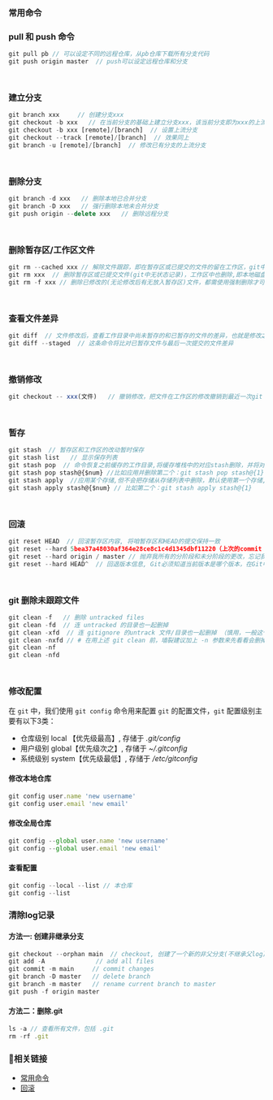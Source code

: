 ### 常用命令
### pull 和 push 命令
```js
git pull pb // 可以设定不同的远程仓库，从pb仓库下载所有分支代码
git push origin master  // push可以设定远程仓库和分支
```
<div style='margin-top: 50px'></div>

### 建立分支
```js
git branch xxx     // 创建分支xxx
git checkout -b xxx   // 在当前分支的基础上建立分支xxx，该当前分支即为xxx的上流分支
git checkout -b xxx [remote]/[branch]  // 设置上流分支
git checkout --track [remote]/[branch]  // 效果同上
git branch -u [remote]/[branch]  // 修改已有分支的上流分支 
```
<div style='margin-top: 50px'></div>

### 删除分支
```js
git branch -d xxx   // 删除本地已合并分支
git branch -D xxx   // 强行删除本地未合并分支
git push origin --delete xxx   // 删除远程分支
```
<div style='margin-top: 50px'></div>

### 删除暂存区/工作区文件
```js
git rm --cached xxx // 解除文件跟踪，即在暂存区或已提交的文件的留在工作区，git中为未跟踪状态；
git rm xxx  // 删除暂存区或已提交文件(git中无状态记录)，工作区中也删除,即本地磁盘也删除
git rm -f xxx // 删除已修改的(无论修改后有无放入暂存区)文件，都需使用强制删除才可以在工作区删除，且git中无状态记录
```
<div style='margin-top: 50px'></div>

### 查看文件差异
```js
git diff  // 文件修改后，查看工作目录中尚未暂存的和已暂存的文件的差异，也就是修改之后还没有暂存起来的变化内容
git diff --staged  // 这条命令将比对已暂存文件与最后一次提交的文件差异
```
<div style='margin-top: 50px'></div>

### 撤销修改
```js
git checkout -- xxx(文件)   // 撤销修改，把文件在工作区的修改撤销到最近一次git add 或 git commit时的内容
```
<div style='margin-top: 50px'></div>

### 暂存
```js
git stash  // 暂存区和工作区的改动暂时保存
git stash list   // 显示保存列表
git stash pop  // 命令恢复之前缓存的工作目录,将缓存堆栈中的对应stash删除，并将对应修改应用到当前的工作目录下
git stash pop stash@{$num} //比如应用并删除第二个：git stash pop stash@{1}
git stash apply  //应用某个存储,但不会把存储从存储列表中删除，默认使用第一个存储,即stash@{0}
git stash apply stash@{$num} // 比如第二个：git stash apply stash@{1} 
```
<div style='margin-top: 50px'></div>

### 回滚
```js
git reset HEAD  // 回滚暂存区内容, 将咱暂存区和HEAD的提交保持一致
git reset --hard 5bea37a48030af364e28ce8c1c4d1345dbf11220（上次的commit log）// 回滚本地仓库内容, 将工作区、暂存区和commit id 记录保持一致
git reset --hard origin / master // 抛弃我所有的分阶段和未分阶段的更改，忘记我当前的本地分支上的一切，使它与origin / master完全相同
git reset --hard HEAD^  // 回退版本信息, Git必须知道当前版本是哪个版本，在Git中，用HEAD表示当前版本，，上一个版本就是HEAD^，上上一个版本就是HEAD^^，当然往上100个版本写100个^比较容易数不过来，所以写成HEAD~100
```
<div style='margin-top: 50px'></div>

### git 删除未跟踪文件
```js
git clean -f   // 删除 untracked files
git clean -fd  // 连 untracked 的目录也一起删掉
git clean -xfd  // 连 gitignore 的untrack 文件/目录也一起删掉 （慎用，一般这个是用来删掉编译出来的 .o之类的文件用的）
git clean -nxfd // # 在用上述 git clean 前，墙裂建议加上 -n 参数来先看看会删掉哪些文件，防止重要文件被误删
git clean -nf
git clean -nfd
```
<div style='margin-top: 50px'></div>

### 修改配置
在 `git` 中，我们使用 `git config` 命令用来配置 `git` 的配置文件，`git` 配置级别主要有以下3类：
- 仓库级别 local 【优先级最高】, 存储于 *.git/config*
- 用户级别 global【优先级次之】, 存储于 *~/.gitconfig*
- 系统级别 system【优先级最低】, 存储于 */etc/gitconfig*

#### 修改本地仓库
```js
git config user.name 'new username'
git config user.email 'new email'
```

#### 修改全局仓库
```js
git config --global user.name 'new username'
git config --global user.email 'new email'
```

#### 查看配置
```js
git config --local --list // 本仓库
git config --list
```

### 清除log记录
#### 方法一: 创建非继承分支
```js
git checkout --orphan main  // checkout, 创建了一个新的非父分支(不继承父log)
git add -A              // add all files
git commit -m main     // commit changes
git branch -D master   // delete branch
git branch -m master   // rename current branch to master
git push -f origin master  
```

#### 方法二：删除.git
```js
ls -a // 查看所有文件，包括 .git
rm -rf .git 
```

### 🔗相关链接
- [常用命令](https://www.bookstack.cn/read/git-tutorial/docs-commands-git-checkout.md)
- [回滚](https://www.jianshu.com/p/aeb50b94e6c0)


















































